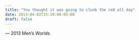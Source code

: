```yaml
---
title: "You thought it was going to clunk the red all day"
date: 2013-04-02T15:19:00-05:00
draft: false
---
```

— 2013 Men’s Worlds
